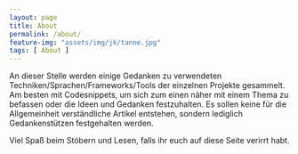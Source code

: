 ```yaml
---
layout: page
title: About
permalink: /about/
feature-img: "assets/img/jk/tanne.jpg"
tags: [ About ]
---
```


An dieser Stelle werden einige Gedanken zu verwendeten Techniken/Sprachen/Frameworks/Tools der einzelnen Projekte gesammelt. Am besten mit Codesnippets, um sich zum einen näher mit einem Thema zu befassen oder die Ideen und Gedanken festzuhalten. Es sollen keine für die Allgemeinheit verständliche Artikel entstehen, sondern lediglich Gedankenstützen festgehalten werden.

Viel Spaß beim Stöbern und Lesen, falls ihr euch auf diese Seite verirrt habt.